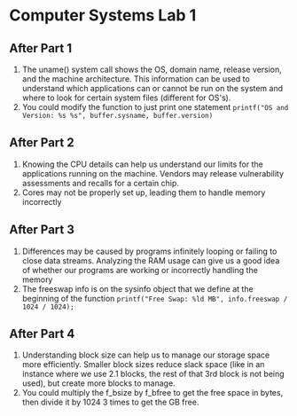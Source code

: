 # Computer Systems Lab 1

## After Part 1

1. The uname() system call shows the OS, domain name, release version, and the machine architecture. This information can be used to understand which applications can or cannot be run on the system and where to look for certain system files (different for OS's).
2. You could modify the function to just print one statement `printf("OS and Version: %s %s", buffer.sysname, buffer.version)
`
## After Part 2

1. Knowing the CPU details can help us understand our limits for the applications running on the machine. Vendors may release vulnerability assessments and recalls for a certain chip.
2. Cores may not be properly set up, leading them to handle memory incorrectly

## After Part 3

1. Differences may be caused by programs infinitely looping or failing to close data streams. Analyzing the RAM usage can give us a good idea of whether our programs are working or incorrectly handling the memory
2. The freeswap info is on the sysinfo object that we define at the beginning of the function `printf("Free Swap: %ld MB", info.freeswap / 1024 / 1024);`

## After Part 4

1. Understanding block size can help us to manage our storage space more efficiently. Smaller block sizes reduce slack space (like in an instance where we use 2.1 blocks, the rest of that 3rd block is not being used), but create more blocks to manage.
2. You could multiply the f_bsize by f_bfree to get the free space in bytes, then divide it by 1024 3 times to get the GB free.


